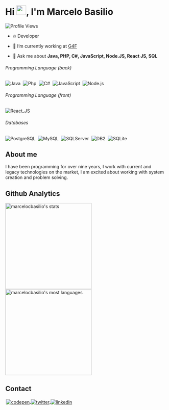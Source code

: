 <h1 align="left">Hi <img src="https://raw.githubusercontent.com/kaueMarques/kaueMarques/master/hi.gif" height="30px">, I'm Marcelo Basilio</h1>

![Profile Views](https://komarev.com/ghpvc/?username=marcelocbasilio&label=Profile+Views&style=plastic&color=1abadc)

- 🔥 Developer 

- 🔭 I’m currently working at [G4F](https://www.g4f.com.br/)

- 💬 Ask me about **Java, PHP, C#, JavaScript, Node.JS, React JS, SQL**

###### Programming Language (back)

![Java](https://img.shields.io/badge/-Java-05122A?style=flat&logo=JAVA)&nbsp;
![Php](https://img.shields.io/badge/-PHP-05122A?style=flat&logo=php)&nbsp;
![C#](https://img.shields.io/badge/-.Net-05122A?style=flat&logo=.net)&nbsp;
![JavaScript](https://img.shields.io/badge/-JavaScript-05122A?style=flat&logo=javascript)&nbsp;
![Node.js](https://img.shields.io/badge/-Node.js-05122A?style=flat&logo=node.js)&nbsp;

###### Programming Language (front)

![React_JS](https://img.shields.io/badge/-React_JS-05122A?style=flat&logo=react)&nbsp;

###### Databases

![PostgreSQL](https://img.shields.io/badge/-PostgreSQL-05122A?style=flat&logo=postgresql)&nbsp;
![MySQL](https://img.shields.io/badge/-MySQL-05122A?style=flat&logo=mysql)&nbsp;
![SQLServer](https://img.shields.io/badge/-SQL_Server-05122A?style=flat&logo=sqlserver)&nbsp;
![DB2](https://img.shields.io/badge/-DB2-05122A?style=flat&logo=DB2)&nbsp;
![SQLite](https://img.shields.io/badge/-SQLite-05122A?style=flat&logo=sqlite)&nbsp;


## About me

I have been programming for over nine years, I work with current and legacy technologies on the market, I am excited about working with system creation and problem solving.

## Github Analytics

<img width="270em" src="https://github-readme-stats.vercel.app/api?username=marcelocbasilio&show_icons=true&theme=shadow_blue" alt="marcelocbasilio's stats"/>

<img width="270em" src="https://github-readme-stats.vercel.app/api/top-langs/?username=marcelocbasilio&layout=compact&theme=shadow_blue" alt="marcelocbasilio's most languages"/>


## Contact

<p align="left" style="padding:2px;border-radius:10px;justify-content:center;align-items:center; ">
<a href="https://codepen.io/marcelocbasilio" target="_blank">
  <img align="center" src="https://img.shields.io/badge/-marcelocbasilio-05122A?style=flat&logo=codepen" alt="codepen"/>
</a>
<a href="https://x.com/marcelocbasilio" target="_blank">
  <img align="center" src="https://img.shields.io/badge/-marcelocbasilio-05122A?style=flat&logo=twitter" alt="twitter"/>  
</a>
<a href="https://linkedin.com/in/marcelocbasilio" target="_blank">
  <img align="center" src="https://img.shields.io/badge/-marcelocbasilio-05122A?style=flat&logo=linkedin" alt="linkedin"/>
</a>
</p>
